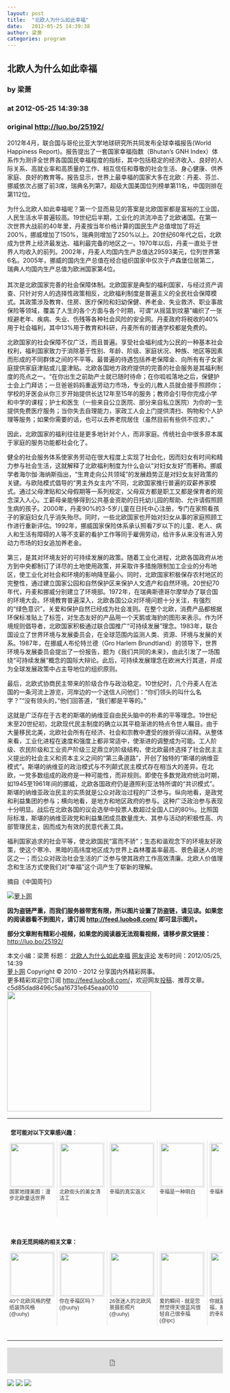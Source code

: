 ```yaml
---
layout: post
title:  "北欧人为什么如此幸福"
date:   2012-05-25 14:39:38
author: 梁萧
categories: program
---
```


## 北欧人为什么如此幸福
### by 梁萧
### at 2012-05-25 14:39:38
### original <http://luo.bo/25192/>

<p>2012年4月，联合国与哥伦比亚大学地球研究所共同发布全球幸福报告(World Happiness Report)。报告提出了一套国家幸福指数（Bhutan’s GNH Index）体系作为测评全世界各国国民幸福程度的指标，其中包括稳定的经济收入、良好的人际关系、高就业率和高质量的工作、相互信任和尊敬的社会生活、身心健康、供养家庭、良好的教育等。报告显示，世界上最幸福的国家大多在北欧：丹麦、芬兰、挪威依次占据了前3席，瑞典名列第7。超级大国美国位列榜单第11名，中国则排在第112位。</p><p>为什么北欧人如此幸福呢？第一个显而易见的答案是北欧国家都是富裕的工业国，人民生活水平普遍较高。19世纪后半期，工业化的洪流冲击了北欧诸国。在第一次世界大战前的40年里，丹麦按当年价格计算的国民生产总值增加了将近200%，挪威增加了150%，瑞典则增加了250%以上。20世纪60年代之后，北欧成为世界上经济最发达、福利最完备的地区之一。1970年以后，丹麦一直处于世界人均收入的前列。2002年，丹麦人均国内生产总值达29593美元，位列世界第6名。2005年，挪威的国内生产总值在经合组织国家中仅次于卢森堡位居第二，瑞典人均国内生产总值为欧洲国家第4位。<br> <span></span><br> 其次是北欧国家完善的社会保障体制。北欧国家是典型的福利国家，与经过资产调查、只针对穷人的选择性政策相反，北欧福利制度是普遍主义的全民社会保障模式。其政策涉及教育、住房、医疗保险和妇幼保健、养老金、失业救济、职业事故保险等领域，覆盖了人生的各个方面与各个时期，可谓“从摇篮到坟墓”编织了一张规避老年、疾病、失业、伤残等各种社会风险的安全网。丹麦政府将税收的40%用于社会福利，其中13%用于教育和科研，丹麦所有的普通学校都是免费的。</p><p>北欧国家的社会保障不仅广泛，而且普遍。享受社会福利成为公民的一种基本社会权利，福利国家致力于消除基于性别、年龄、阶级、家庭状况、种族、地区等因素而形成的不同群体之间的不平等。最普遍的待遇包括养老保障金、向所有有子女家庭提供家庭津贴或儿童津贴。北欧各国地方政府提供的完善的社会服务是其福利制度的亮点之一。“在你出生之前助产士就已随时待命；在你呱呱落地之后，保健护士会上门拜访；一旦爸爸妈妈重返劳动力市场，专业的儿教人员就会接手照顾你；学校的牙医会从你三岁开始提供长达12年至15年的服务；教师会引导你完成小学和中学的课程；护士和医生（一些来自公立医院、部分来自私立医院）为你的一生提供免费医疗服务；当你失去自理能力，家政工人会上门提供清扫、购物和个人护理等服务；如果你需要的话，也可以去养老院居住（虽然目前有些供不应求）。”</p><p>因此，北欧国家的福利往往是更多地针对个人，而非家庭。传统社会中很多原本属于家庭的服务功能都社会化了。</p><p>健全的社会服务体系使家务劳动在很大程度上实现了社会化，因而妇女有时间和精力参与社会生活，这就解释了北欧福利制度为什么会以“对妇女友好”而著称。挪威学者海尔伽·海纳斯指出，“生育走向公共领域”的发展趋势正是对妇女友好政策的关键。与欧陆模式倡导的“男主外女主内”不同，北欧国家推行普遍的双薪养家模式。通过父母津贴和父母假期等一系列规定，父母双方都是职工又都是保育者的观念深入人心。工薪母亲能够得到公共基金资助的日托幼儿园的帮助、允许请假照顾生病的孩子。2000年，丹麦90%的3-5岁儿童在日托中心注册，专门在家照看孩子的家庭妇女几乎消失殆尽。同时，一些北欧国家也开始对妇女从事的家庭照顾工作进行重新评估。1992年，挪威国家保险体系承认照看7岁以下的儿童、老人、病人和生活有障碍的人等不支薪的看护工作等同于雇佣劳动，给许多从来没有进入劳动力市场的妇女追加养老金。</p><p>第三，是其对环境友好的可持续发展的政策。随着工业化进程，北欧各国政府从地方到中央都制订了详尽的土地使用政策，并采取许多措施限制加工企业的分布地区，使工业化对社会和环境的影响降至最小。同时，北欧国家积极保存农村地区的完整性，通过建立国家公园和自然保护区来保护人文遗产和自然环境。20世纪70年代，丹麦和挪威分别建立了环境部。1972年，在瑞典斯德哥尔摩举办了联合国的环境大会。环境教育普遍深入，北欧各国公众对环境问题十分关注，有强烈的“绿色意识”，关爱和保护自然已经成为社会准则。在整个北欧，消费产品都根据环保标准贴上了标签，对生态友好的产品用一个天鹅或海豹的图形来表示。作为环境规则倡导者，北欧国家积极通过联合国推广“可持续发展”理念。1983年，联合国设立了世界环境与发展委员会，在全球范围内监测人类、资源、环境与发展的关系。1987年，在挪威人布伦特兰德（Gro Harlem Brundtland）的领导下，世界环境与发展委员会提出了一份报告，题为《我们共同的未来》，由此引发了一场围绕“可持续发展”概念的国际大辩论。此后，可持续发展理念在欧洲大行其道，并成为全球发展政策中占主导地位的组织原则。</p><p>最后，北欧式协商民主带来的阶级合作与政治稳定。10世纪时，几个丹麦人在法国的一条河流上游览，河岸边的一个送信人问他们：“你们领头的叫什么名字？”“没有领头的，”他们回答道，“我们都是平等的。”</p><p>这就是广泛存在于古老的斯堪的纳维亚自由民头脑中的朴素的平等理念。19世纪末至20世纪初，北欧现代民主制度的确立以其平稳渐进的特点令世人瞩目。由于大量移民北美，北欧社会所有在经济、社会和宗教中遭受的挫折得以消释。从整体来看，工业化进程在速度和强度上都非常适中，使渐进的调整成为可能。工人阶级、农民阶级和工业资产阶级三足鼎立的阶级结构，使北欧最终选择了社会民主主义提出的社会主义和资本主义之间的“第三条道路”，开创了独特的“斯堪的纳维亚模式”。斯堪的纳维亚的政治模式与不列颠式民主模式存在相当大的差异。在北欧，一党多数组成的政府是一种可能性，而非规则。即使在多数党政府统治时期，如1945至1961年间的挪威，北欧各国政府仍是遵照利亚法特所谓的“共识模式”。斯堪的纳维亚政治民主的实质就是公众对政治过程的广泛参与。纵向地看，是政党和利益集团的参与；横向地看，是地方和地区政府的参与。这种广泛政治参与表现十分明显。战后在北欧各国的议会选举中投票人数超过全国人口的80％。比照国际标准，斯堪的纳维亚政党和利益集团成员数量庞大、其参与活动的积极性高、内部管理民主，因而成为有效的民意代表工具。</p><p>福利国家追求的社会平等，使北欧国民“富而不骄”；生态和谐观念下的环境友好政策，使这个寒冷、黑暗的高纬度地区成为世界上森林覆盖率最高、景色最迷人的地区之一；而公众对政治社会生活的广泛参与使其政府工作高效清廉。北欧人价值理念和生活方式使我们对“幸福”这个词产生了崭新的理解。</p><p>摘自《中国周刊》</p><p><a title="萝卜网" href="http://dulei.si/files/2012/05/25/c2051c5d4223e1a1ff2983f2222b5c01.jpg"><img title="萝卜网" src="http://dulei.si/files/2012/05/25/c2051c5d4223e1a1ff2983f2222b5c01.jpg" alt="萝卜网" border="0"></a></p><p><strong>因为盗链严重，而我们服务器带宽有限，所以图片设置了防盗链，请见谅。如果您的阅读器看不到图片，请订阅 <a href="http://feed.luobo8.com/">http://feed.luobo8.com/</a> 即可显示图片。</strong></p><p><strong>部分文章附有精彩小视频，如果您的阅读器无法观看视频，请移步原文链接：</strong> <a href="http://luo.bo/25192/" title="北欧人为什么如此幸福">http://luo.bo/25192/</a></p> 本文小编：梁萧 标题： <a href="http://luo.bo/25192/" title="北欧人为什么如此幸福">北欧人为什么如此幸福</a> <a href="http://luo.bo/25192/#comments" title="to the comments">网友评论</a> 发布时间：2012/05/25, 14:39 <br> <a href="http://luo.bo/" title="萝卜网 - 人人都是艺术家">萝卜网</a> Copyright © 2010 - 2012 分享国内外精彩网事。<br> 更多精彩欢迎您订阅 <a href="http://feed.luobo8.com/">http://feed.luobo8.com/</a>，欢迎网友<a href="http://luo.bo/delivery/">投稿</a>、推荐文章。<br> c5d85dad8496c5aa16731e645eaa0010<br><a href="http://s.click.taobao.com/t_9?p=mm_11009023_2276368_9074249&amp;l=http%3A%2F%2Fmall.taobao.com%2F&amp;eventid=101766"><img src="http://a.tbcdn.cn/apps/med/www/images/pub/tmall/336x280.jpg" width="336px" height="280px" border="0"></a><br><table cellspacing="0" cellpadding="3" border="0" style="clear:both"><tr><td colspan="5"><b><font size="-1" style="display:block!important;padding:20px 0 5px!important">您可能对以下文章感兴趣：</font></b></td></tr><tr><td width="106" valign="top" style="padding:5px!important;margin:0!important"> <a title="国家地理美图：漫步北欧童话世界" style="text-decoration:none!important" href="http://app.wumii.com/ext/redirect?url=http%3A%2F%2Fluo.bo%2F14516%2F&amp;from=http%3A%2F%2Fluo.bo%2F25192%2F"> <img style="margin:0!important;padding:2px!important;border:1px solid #dddddd!important;width:100px!important;height:100px!important" src="http://static.wumii.com/site_images/2011/09/29/8312037.jpg" width="100px" height="100px"><br> <font size="-1" color="#333333" style="display:block!important;line-height:15px!important;width:106px!important;font:12px/15px arial!important;height:60px!important;margin:3px 0 0 0!important;padding:0!important;overflow:hidden!important">国家地理美图：漫步北欧童话世界</font> </a></td><td width="106" valign="top" style="padding:5px!important;margin:0!important;border-left:1px solid #dddddd!important"> <a title="北欧街头的美女清洁工" style="text-decoration:none!important" href="http://app.wumii.com/ext/redirect?url=http%3A%2F%2Fluo.bo%2F18783%2F&amp;from=http%3A%2F%2Fluo.bo%2F25192%2F"> <img style="margin:0!important;padding:2px!important;border:1px solid #dddddd!important;width:100px!important;height:100px!important" src="http://static.wumii.com/site_images/2011/12/27/13111140.jpg" width="100px" height="100px"><br> <font size="-1" color="#333333" style="display:block!important;line-height:15px!important;width:106px!important;font:12px/15px arial!important;height:60px!important;margin:3px 0 0 0!important;padding:0!important;overflow:hidden!important">北欧街头的美女清洁工</font> </a></td><td width="106" valign="top" style="padding:5px!important;margin:0!important;border-left:1px solid #dddddd!important"> <a title="幸福的真实涵义" style="text-decoration:none!important" href="http://app.wumii.com/ext/redirect?url=http%3A%2F%2Fluo.bo%2F3150%2F&amp;from=http%3A%2F%2Fluo.bo%2F25192%2F"> <img style="margin:0!important;padding:2px!important;border:1px solid #dddddd!important;width:100px!important;height:100px!important" src="http://static.wumii.com/site_images/2011/07/06/16433232.jpg" width="100px" height="100px"><br> <font size="-1" color="#333333" style="display:block!important;line-height:15px!important;width:106px!important;font:12px/15px arial!important;height:60px!important;margin:3px 0 0 0!important;padding:0!important;overflow:hidden!important">幸福的真实涵义</font> </a></td><td width="106" valign="top" style="padding:5px!important;margin:0!important;border-left:1px solid #dddddd!important"> <a title="幸福是一种明白" style="text-decoration:none!important" href="http://app.wumii.com/ext/redirect?url=http%3A%2F%2Fluo.bo%2F14428%2F&amp;from=http%3A%2F%2Fluo.bo%2F25192%2F"> <img style="margin:0!important;padding:2px!important;border:1px solid #dddddd!important;width:100px!important;height:100px!important" src="http://static.wumii.com/site_images/2011/09/27/8124872.jpg" width="100px" height="100px"><br> <font size="-1" color="#333333" style="display:block!important;line-height:15px!important;width:106px!important;font:12px/15px arial!important;height:60px!important;margin:3px 0 0 0!important;padding:0!important;overflow:hidden!important">幸福是一种明白</font> </a></td><td width="106" valign="top" style="padding:5px!important;margin:0!important;border-left:1px solid #dddddd!important"> <a title="幸福和痛苦的领悟" style="text-decoration:none!important" href="http://app.wumii.com/ext/redirect?url=http%3A%2F%2Fluo.bo%2F17252%2F&amp;from=http%3A%2F%2Fluo.bo%2F25192%2F"> <img style="margin:0!important;padding:2px!important;border:1px solid #dddddd!important;width:100px!important;height:100px!important" src="http://static.wumii.com/site_images/2011/11/24/11426867.jpg" width="100px" height="100px"><br> <font size="-1" color="#333333" style="display:block!important;line-height:15px!important;width:106px!important;font:12px/15px arial!important;height:60px!important;margin:3px 0 0 0!important;padding:0!important;overflow:hidden!important">幸福和痛苦的领悟</font> </a></td></tr> <td><br><tr><td colspan="5"><b><font size="-1" style="display:block!important;padding:20px 0 5px!important">来自无觅网络的相关文章：</font></b></td></tr><tr><td width="106" valign="top" style="padding:5px!important;margin:0!important"> <a title="40个北欧风格的壁纸装饰风格" style="text-decoration:none!important" href="http://app.wumii.com/ext/redirect?url=http%3A%2F%2Fuuhy.com%2Fhtml%2F18846.html&amp;from=http%3A%2F%2Fluo.bo%2F25192%2F"> <img style="margin:0!important;padding:2px!important;border:1px solid #dddddd!important;width:100px!important;height:100px!important" src="http://static.wumii.com/site_images/2011/11/14/10750298.jpg" width="100px" height="100px"><br> <font size="-1" color="#333333" style="display:block!important;line-height:15px!important;width:106px!important;font:12px/15px arial!important;height:60px!important;margin:3px 0 0 0!important;padding:0!important;overflow:hidden!important">40个北欧风格的壁纸装饰风格 (@uuhy)</font> </a></td><td width="106" valign="top" style="padding:5px!important;margin:0!important;border-left:1px solid #dddddd!important"> <a title="你在幸福区吗？" style="text-decoration:none!important" href="http://app.wumii.com/ext/redirect?url=http%3A%2F%2Fuuhy.com%2F%3Fp%3D169&amp;from=http%3A%2F%2Fluo.bo%2F25192%2F"> <img style="margin:0!important;padding:2px!important;border:1px solid #dddddd!important;width:100px!important;height:100px!important" src="http://static.wumii.com/site_images/2011/03/25/4218126.jpg" width="100px" height="100px"><br> <font size="-1" color="#333333" style="display:block!important;line-height:15px!important;width:106px!important;font:12px/15px arial!important;height:60px!important;margin:3px 0 0 0!important;padding:0!important;overflow:hidden!important">你在幸福区吗？ (@uuhy)</font> </a></td><td width="106" valign="top" style="padding:5px!important;margin:0!important;border-left:1px solid #dddddd!important"> <a title="26张迷人的北欧风景摄影照片" style="text-decoration:none!important" href="http://app.wumii.com/ext/redirect?url=http%3A%2F%2Fuuhy.com%2Fhtml%2F17907.html&amp;from=http%3A%2F%2Fluo.bo%2F25192%2F"> <img style="margin:0!important;padding:2px!important;border:1px solid #dddddd!important;width:100px!important;height:100px!important" src="http://static.wumii.com/site_images/2011/09/08/29078918.jpg" width="100px" height="100px"><br> <font size="-1" color="#333333" style="display:block!important;line-height:15px!important;width:106px!important;font:12px/15px arial!important;height:60px!important;margin:3px 0 0 0!important;padding:0!important;overflow:hidden!important">26张迷人的北欧风景摄影照片 (@uuhy)</font> </a></td><td width="106" valign="top" style="padding:5px!important;margin:0!important;border-left:1px solid #dddddd!important"> <a title="爱的瞬间 - 就是忽然觉得天很蓝风很轻自己很幸福" style="text-decoration:none!important" href="http://app.wumii.com/ext/redirect?url=http%3A%2F%2Fwww.ipc.me%2Flove-moments.html&amp;from=http%3A%2F%2Fluo.bo%2F25192%2F"> <img style="margin:0!important;padding:2px!important;border:1px solid #dddddd!important;width:100px!important;height:100px!important" src="http://static.wumii.com/site_images/2012/01/22/14257988.jpg" width="100px" height="100px"><br> <font size="-1" color="#333333" style="display:block!important;line-height:15px!important;width:106px!important;font:12px/15px arial!important;height:60px!important;margin:3px 0 0 0!important;padding:0!important;overflow:hidden!important">爱的瞬间 - 就是忽然觉得天很蓝风很轻自己很幸福 (@ipc)</font> </a></td><td width="106" valign="top" style="padding:5px!important;margin:0!important;border-left:1px solid #dddddd!important"> <a title="你就是我想要的幸福，那些属于年轻的幸福的歌" style="text-decoration:none!important" href="http://app.wumii.com/ext/redirect?url=http%3A%2F%2Fwww.ipc.me%2Fsong-collection-20110904.html&amp;from=http%3A%2F%2Fluo.bo%2F25192%2F"> <img style="margin:0!important;padding:2px!important;border:1px solid #dddddd!important;width:100px!important;height:100px!important" src="http://static.wumii.com/site_images/2011/09/04/27935467.jpg" width="100px" height="100px"><br> <font size="-1" color="#333333" style="display:block!important;line-height:15px!important;width:106px!important;font:12px/15px arial!important;height:60px!important;margin:3px 0 0 0!important;padding:0!important;overflow:hidden!important">你就是我想要的幸福，那些属于年轻的幸福的歌 (@ipc)</font> </a></td></tr><tr><td colspan="5" align="right"> <a style="text-decoration:none!important" href="http://www.wumii.com/widget/relatedItems" title="无觅相关文章插件"> <font size="-1" color="#bbbbbb" style="display:block!important;font-family:arial!important;padding:5px 0!important;font-size:12px!important;color:#bbb!important">无觅</font> </a></td></tr></td></table><p><iframe src="http://feedads.g.doubleclick.net/~ah/f/7sv1ooo89v8jfelhdjk8plpa64/468/60#http%3A%2F%2Fluo.bo%2F25192%2F" width="100%" height="60" frameborder="0" scrolling="no" marginwidth="0" marginheight="0"></iframe></p><div>
<a href="http://feeds.feedburner.com/~ff/tamd?a=aYU4McH2Wro:P0-Yg20z4O8:yIl2AUoC8zA"><img src="http://feeds.feedburner.com/~ff/tamd?d=yIl2AUoC8zA" border="0"></a> <a href="http://feeds.feedburner.com/~ff/tamd?a=aYU4McH2Wro:P0-Yg20z4O8:qj6IDK7rITs"><img src="http://feeds.feedburner.com/~ff/tamd?d=qj6IDK7rITs" border="0"></a> <a href="http://feeds.feedburner.com/~ff/tamd?a=aYU4McH2Wro:P0-Yg20z4O8:-BTjWOF_DHI"><img src="http://feeds.feedburner.com/~ff/tamd?i=aYU4McH2Wro:P0-Yg20z4O8:-BTjWOF_DHI" border="0"></a>
</div>